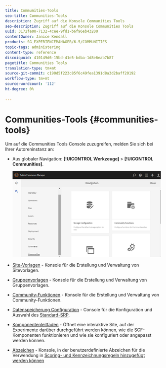 ```yaml
---
title: Communities-Tools
seo-title: Communities-Tools
description: Zugriff auf die Konsole Communities Tools
seo-description: Zugriff auf die Konsole Communities Tools
uuid: 3172fe00-7132-4cee-9fd1-b6f96eb43200
contentOwner: Janice Kendall
products: SG_EXPERIENCEMANAGER/6.5/COMMUNITIES
topic-tags: administering
content-type: reference
discoiquuid: 410149d6-15bd-41e5-bdba-1d8e6eab7b87
pagetitle: Communities Tools
translation-type: tm+mt
source-git-commit: c190d5f223c85f6c49fea1391d8a3d2baff20192
workflow-type: tm+mt
source-wordcount: '112'
ht-degree: 0%

---
```



# Communities-Tools {#communities-tools}

Um auf die Communities Tools Console zuzugreifen, melden Sie sich bei Ihrer Autoreninstanz an:

* Aus globaler Navigation: **[!UICONTROL Werkzeuge]** > **[!UICONTROL Communities]**.

   ![Communities](assets/communities-home.png)

* [Site-Vorlagen](sites.md) - Konsole für die Erstellung und Verwaltung von Sitevorlagen.

* [Gruppenvorlagen](tools-groups.md) - Konsole für die Erstellung und Verwaltung von Gruppenvorlagen.

* [Community-Funktionen](functions.md) - Konsole für die Erstellung und Verwaltung von Community-Funktionen.

* [Datenspeicherung Configuration](srp-config.md) - Console für die Konfiguration und Auswahl des [Standard-SRP](working-with-srp.md).

* [Komponentenleitfaden](components-guide.md) - Öffnet eine interaktive Site, auf der Experimente darüber durchgeführt werden können, wie die SCF-Komponenten funktionieren und wie sie konfiguriert oder angepasst werden können.

* [Abzeichen](badges.md) - Konsole, in der benutzerdefinierte Abzeichen für die Verwendung in [Scoring- und Kennzeichnungsregeln hinzugefügt werden können](implementing-scoring.md)


